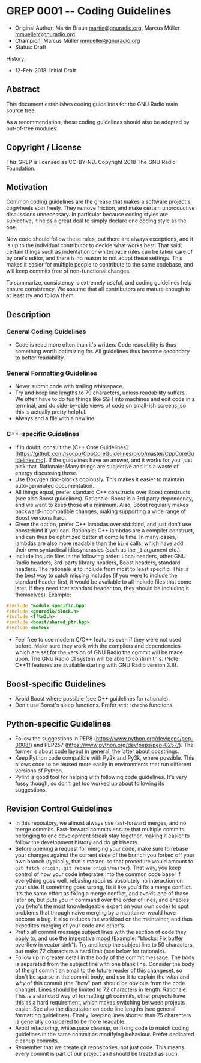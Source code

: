 # GREP 0001 -- Coding Guidelines

- Original Author: Martin Braun <martin@gnuradio.org>,
                   Marcus Müller <mmueller@gnuradio.org>
- Champion: Marcus Müller <mmueller@gnuradio.org>
- Status: Draft

History:
- 12-Feb-2018: Initial Draft

## Abstract

This document establishes coding guidelines for the GNU Radio main source tree.

As a recommendation, these coding guidelines should also be adopted by
out-of-tree modules.

## Copyright / License

This GREP is licensed as CC-BY-ND.
Copyright 2018 The GNU Radio Foundation.

## Motivation

Common coding guidelines are the grease that makes a software project's
cogwheels spin freely. They remove friction, and make certain unproductive
discussions unnecessary. In particular because coding styles are subjective, it
helps a great deal to simply declare one coding style as the one.

New code should follow these rules, but there are always exceptions, and it is
up to the individual contributor to decide what works best. That said, certain
things such as indentation or whitespace rules can be taken care of by one's
editor, and there is no reason to not adopt these settings. This makes it
easier for multiple people to contribute to the same codebase, and will keep
commits free of non-functional changes.

To summarize, consistency is extremely useful, and coding guidelines help ensure
consistency. We assume that all contributors are mature enough to at least try
and follow them.

## Description

### General Coding Guidelines

* Code is read more often than it's written. Code readability is thus something
  worth optimizing for. All guidelines thus become secondary to better
  readability.

### General Formatting Guidelines

* Never submit code with trailing whitespace.
* Try and keep line lengths to 79 characters, unless readability suffers. We
  often have to do fun things like SSH into machines and edit code in a
  terminal, and do side-by-side views of code on small-ish screens, so this is
  actually pretty helpful.
* Always end a file with a newline.

### C++-specific Guidelines

* If in doubt, consult the [C++ Core Guidelines][https://github.com/isocpp/CppCoreGuidelines/blob/master/CppCoreGuidelines.md].
  If the guidelines have an answer, and it works for you, just pick that.
  Rationale: Many things are subjective and it's a waste of energy discussing
  those.
* Use Doxygen doc-blocks copiously. This makes it easier to maintain
  auto-generated documentation.
* All things equal, prefer standard C++ constructs over Boost constructs (see
  also Boost guidelines). Rationale: Boost is a 3rd party dependency, and we
  want to keep those at a minimum. Also, Boost regularly makes
  backward-incompatible changes, making supporting a wide range of Boost
  versions hard.
* Given the option, prefer C++ lambdas over std::bind, and just don't use
  boost::bind if you can. Rationale: C++ lambdas are a compiler construct, and
  can thus be optimized better at compile time. In many cases, lambdas are
  also more readable than the `bind` calls, which have add their own
  syntactical idiosyncrasies (such as the `_1` argument etc.).
* Include include files in the following order: Local headers, other GNU Radio
  headers, 3rd-party library headers, Boost headers, standard headers.
  The rationale is to include from most to least specific. This is the best way
  to catch missing includes (if you were to include the standard header first,
  it would be available to all include files that come later. If they need that
  standard header too, they should be including it themselves).
  Example:

```cpp
#include "module_specific.hpp"
#include <gnuradio/block.h>
#include <fftw3.h>
#include <boost/shared_ptr.hpp>
#include <mutex>
```

* Feel free to use modern C/C++ features even if they were not used before.
  Make sure they work with the compilers and dependencies which are set for the
  version of GNU Radio the commit will be made upon. The GNU Radio CI system
  will be able to confirm this. (Note: C++11 features are available starting
  with GNU Radio version 3.8).


## Boost-specific Guidelines

* Avoid Boost where possible (see C++ guidelines for rationale).
* Don't use Boost's sleep functions. Prefer `std::chrono` functions.

## Python-specific Guidelines

* Follow the suggestions in PEP8 (https://www.python.org/dev/peps/pep-0008/)
  and PEP257 (https://www.python.org/dev/peps/pep-0257/). The former is about
  code layout in general, the latter about docstrings.
* Keep Python code compatible with Py2k and Py3k, where possible. This allows
  code to be reused more easily in environments that run different versions of
  Python.
* Pylint is good tool for helping with following code guidelines. It's very
  fussy though, so don't get too worked up about following its suggestions.

## Revision Control Guidelines

* In this repository, we almost always use fast-forward merges, and no merge
  commits. Fast-forward commits ensure that multiple commits belonging to one
  development streak stay together, making it easier to follow the development
  history and do git bisects.
* Before opening a request for merging your code, make sure to rebase your
  changes against the current state of the branch you forked off your own
  branch (typically, that's master, so that procedure would amount to `git fetch
  origin; git rebase origin/master`).
  That way, you keep control of how your code integrates into the common code
  base! If everything goes well, rebasing requires absolutely no interaction on
  your side. If something goes wrong, fix it like you'd fix a merge conflict.
  It's the same effort as fixing a merge conflict, and avoids one of those
  later on, but puts you in command over the order of lines, and enables you
  (who's the most knowledgeable expert on your own code) to spot problems that
  through naive merging by a maintainer would have become a bug. It also
  reduces the workload on the maintainer, and thus expedites merging of your
  code and other's.
* Prefix all commit message subject lines with the section of code they apply
  to, and use the imperative mood (Example: "blocks: Fix buffer overflow in
  vector sink").
  Try and keep the subject line to 50 characters, but make 72 characters a hard
  limit (see below for rationale).
* Follow up in greater detail in the body of the commit message. The body is
  separated from the subject line with one blank line. Consider the body of the
  git commit an email to the future reader of this changeset, so don't be
  sparse in the commit body, and use it to explain the *what* and *why* of this
  commit (the "how" part should be obvious from the code change). Lines should
  be limited to 72 characters in length.
  Rationale: This is a standard way of formatting git commits, other projects
  have this as a hard requirement, which makes switching between projects
  easier. See also the discussion on code line lengths (see general formatting
  guidelines). Finally, keeping lines shorter than 75 characters is generally
  considered to be more readable.
* Avoid refactoring, whitespace cleanup, or fixing code to match coding
  guidelines in the same commit as modifying behaviour. Prefer dedicated
  cleanup commits.
* Remember that we create git repositories, not just code. This means every
  commit is part of our project and should be treated as such.

